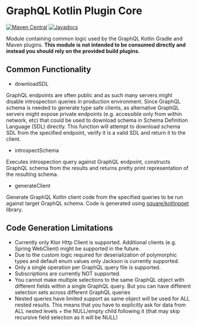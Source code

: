 # GraphQL Kotlin Plugin Core
[![Maven Central](https://img.shields.io/maven-central/v/com.expediagroup/graphql-kotlin-plugin-core.svg?label=Maven%20Central)](https://search.maven.org/search?q=g:%22com.expediagroup%22%20AND%20a:%22graphql-kotlin-plugin-core%22)
[![Javadocs](https://img.shields.io/maven-central/v/com.expediagroup/graphql-kotlin-plugin-core.svg?label=javadoc&colorB=brightgreen)](https://www.javadoc.io/doc/com.expediagroup/graphql-kotlin-plugin-core)

Module containing common logic used by the GraphQL Kotlin Gradle and Maven plugins. **This module is not intended to be
consumed directly and instead you should rely on the provided build plugins.**

## Common Functionality

* downloadSDL

GraphQL endpoints are often public and as such many servers might disable introspection queries in production environment.
Since GraphQL schema is needed to generate type safe clients, as alternative GraphQL servers might expose private
endpoints (e.g. accessible only from within network, etc) that could be used to download schema in Schema Definition
Language (SDL) directly. This function will attempt to download schema SDL from the specified endpoint, verify it is a
valid SDL and return it to the client.

* introspectSchema

Executes introspection query against GraphQL endpoint, constructs GraphQL schema from the results and returns pretty
print representation of the resulting schema.

* generateClient

Generate GraphQL Kotlin client code from the specified queries to be run against target GraphQL schema. Code is generated
using [square/kotlinpoet](https://github.com/square/kotlinpoet) library.

## Code Generation Limitations

* Currently only Ktor Http Client is supported. Additional clients (e.g. Spring WebClient) might be supported in the future.
* Due to the custom logic required for deserialization of polymorphic types and default enum values only Jackson is currently supported.
* Only a single operation per GraphQL query file is supported.
* Subscriptions are currently NOT supported.
* You cannot make multiple selections to the same GraphQL object with different fields within a single GraphQL query.
  But you can have different selection sets across different GraphQL queries
* Nested queries have limited support as same object will be used for ALL nested results. This means that you have to
  explicitly ask for data from ALL nested levels + the NULL/empty child following it (that may skip recursive field selection
  as it will be NULL)
